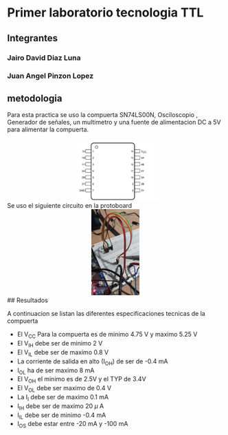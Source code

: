 # Primer laboratorio tecnologia  TTL

## Integrantes

### Jairo David Diaz Luna

### Juan Angel Pinzon Lopez

## metodologia

Para esta practica se uso la  compuerta SN74LS00N, Osciloscopio , Generador de señales, un multimetro y una fuente de alimentacion DC a 5V para alimentar la compuerta.

<div align="center">
<img src="/Lab01/Imagenes/Pin_out_SN74LS00N.jpg" alt ="pin out" width = "200px" height = "auto">
</div>
Se uso el siguiente circuito en la protoboard

<div align="center">
<img src="/Lab01/Imagenes/Circuito_en_la_protoboard.jpg" alt="Alt text" width = "auto" height = "200px"/>
</div>
## Resultados

A continuacion se listan las diferentes especificaciones tecnicas de la compuerta

* El V<sub>CC</sub> Para la compuerta es de minimo 4.75 V y maximo 5.25 V
* El V<sub>IH</sub> debe ser de minimo 2 V
* El V<sub>IL</sub> debe ser de maximo 0.8 V
* La corriente de salida en alto (I<sub>OH</sub>) de ser de -0.4 mA
* I<sub>OL</sub> ha de ser maximo 8 mA
* El V<sub>OH</sub> el minimo es de 2.5V y el TYP de 3.4V
* El V<sub>OL</sub> debe ser maximo de 0.4 V
* La I<sub>I</sub> debe ser de maximo 0.1 mA
* I<sub>IH</sub> debe ser de maximo 20 $\mu$ A
* I<sub>IL</sub> debe ser de minimo -0.4 mA
* I<sub>OS</sub> debe estar entre -20 mA y -100 mA
 